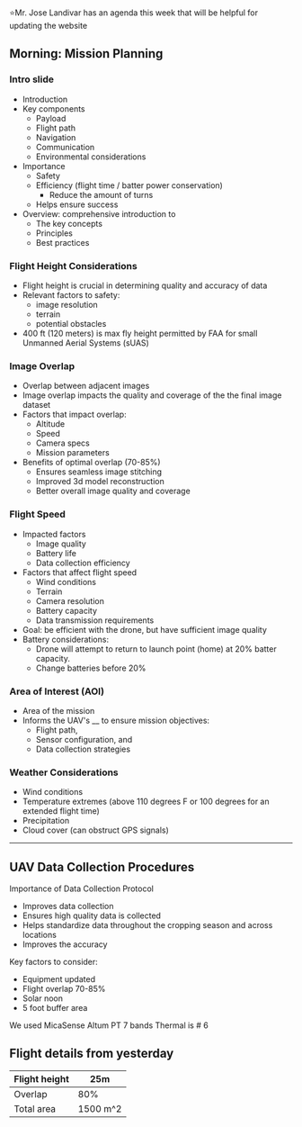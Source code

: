 ⭐Mr. Jose Landivar has an agenda this week that will be helpful for updating the website
## Morning: Mission Planning
### Intro slide
- Introduction
- Key components
	- Payload
	- Flight path
	- Navigation
	- Communication
	- Environmental considerations
- Importance
	- Safety
	- Efficiency (flight time / batter power conservation)
		- Reduce the amount of turns
	- Helps ensure success
- Overview: comprehensive introduction to
	- The key concepts
	- Principles
	- Best practices

### Flight Height Considerations
- Flight height is crucial in determining quality and accuracy of data
- Relevant factors to safety:
	- image resolution
	- terrain
	- potential obstacles
- 400 ft (120 meters) is max fly height permitted by FAA for small Unmanned Aerial Systems (sUAS)

### Image Overlap
- Overlap between adjacent images
- Image overlap impacts the quality and coverage of the the final image dataset
- Factors that impact overlap:
	- Altitude
	- Speed
	- Camera specs
	- Mission parameters
- Benefits of optimal overlap (70-85%)
	- Ensures seamless image stitching
	- Improved 3d model reconstruction
	- Better overall image quality and coverage

### Flight Speed
- Impacted factors
	- Image quality
	- Battery life
	- Data collection efficiency
- Factors that affect flight speed
	- Wind conditions
	- Terrain
	- Camera resolution
	- Battery capacity
	- Data transmission requirements
- Goal: be efficient with the drone, but have sufficient image quality
- Battery considerations: 
	- Drone will attempt to return to launch point (home) at 20% batter capacity. 
	- Change batteries before 20%

### Area of Interest (AOI)
- Area of the mission
- Informs the UAV's __ to ensure mission objectives:
	- Flight path,
	- Sensor configuration, and
	- Data collection strategies

### Weather Considerations
- Wind conditions
- Temperature extremes (above 110 degrees F or 100 degrees for an extended flight time)
- Precipitation
- Cloud cover (can obstruct GPS signals)

---

## UAV Data Collection Procedures

 Importance of Data Collection Protocol
 - Improves data collection
 - Ensures high quality data is collected
 - Helps standardize data throughout the cropping season and across locations
 - Improves the accuracy

Key factors to consider:
- Equipment updated
- Flight overlap 70-85%
- Solar noon
- 5 foot buffer area

We used MicaSense Altum PT
7 bands
Thermal is # 6


## Flight details from yesterday

| Flight height | 25m      |
| ------------- | -------- |
| Overlap       | 80%      |
| Total area    | 1500 m^2 |
 